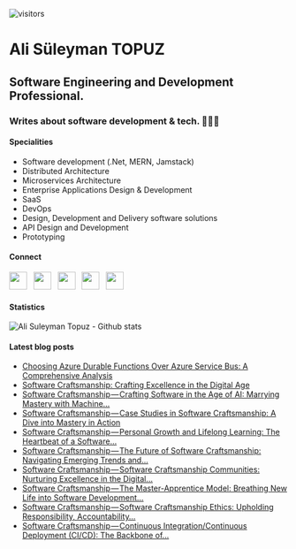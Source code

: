 ![visitors](https://img.shields.io/badge/dynamic/json?color=informational&label=visitor%20count&query=value&url=https%3A%2F%2Fapi.countapi.xyz%2Fhit%2Falisuleymantopuz.alisuleymantopuz%2Freadme)

#   Ali Süleyman TOPUZ
##  Software Engineering and Development Professional.
### Writes about software development & tech. 📍🇹🇷

#### Specialities

- Software development (.Net, MERN, Jamstack)
- Distributed Architecture
- Microservices Architecture
- Enterprise Applications Design & Development
- SaaS
- DevOps
- Design, Development and Delivery software solutions
- API Design and Development
- Prototyping

#### Connect

<a href="https://github.com/alisuleymantopuz"><img src="https://cdn.jsdelivr.net/npm/simple-icons@v3/icons/github.svg" width="32px" /></a> &nbsp; <a href="https://www.instagram.com/topuzas"><img src="https://cdn.jsdelivr.net/npm/simple-icons@v3/icons/instagram.svg" width="32px" /></a> &nbsp; <a href="https://www.linkedin.com/in/alisuleymantopuz"><img src="https://cdn.jsdelivr.net/npm/simple-icons@v3/icons/linkedin.svg" width="32px" /></a> &nbsp; <a href="https://medium.com/@topuzas"><img src="https://cdn.jsdelivr.net/npm/simple-icons@v3/icons/medium.svg" width="32px" /></a> &nbsp; <a href="mailto:alisuleymantopuz@gmail.com"><img src="https://cdn.jsdelivr.net/npm/simple-icons@v3/icons/gmail.svg" width="32px" /></a>

#### Statistics

<img align="center" alt="Ali Suleyman Topuz - Github stats" src="https://github-readme-stats.vercel.app/api?username=alisuleymantopuz&show_icons=true&hide_border=true&theme=transparent"/>


#### Latest blog posts

<!-- BLOG-POST-LIST:START -->
- [Choosing Azure Durable Functions Over Azure Service Bus: A Comprehensive Analysis](https://topuzas.medium.com/choosing-azure-durable-functions-over-azure-service-bus-a-comprehensive-analysis-43b2487319aa?source=rss-8f0134a6aa62------2)
- [Software Craftsmanship: Crafting Excellence in the Digital Age](https://topuzas.medium.com/software-craftsmanship-crafting-excellence-in-the-digital-age-2cb064afcbbc?source=rss-8f0134a6aa62------2)
- [Software Craftsmanship — Crafting Software in the Age of AI: Marrying Mastery with Machine…](https://topuzas.medium.com/software-craftsmanship-crafting-software-in-the-age-of-ai-marrying-mastery-with-machine-76070a9e4340?source=rss-8f0134a6aa62------2)
- [Software Craftsmanship — Case Studies in Software Craftsmanship: A Dive into Mastery in Action](https://topuzas.medium.com/software-craftsmanship-case-studies-in-software-craftsmanship-a-dive-into-mastery-in-action-53a27b387859?source=rss-8f0134a6aa62------2)
- [Software Craftsmanship — Personal Growth and Lifelong Learning: The Heartbeat of a Software…](https://topuzas.medium.com/software-craftsmanship-personal-growth-and-lifelong-learning-the-heartbeat-of-a-software-494f487a288b?source=rss-8f0134a6aa62------2)
- [Software Craftsmanship — The Future of Software Craftsmanship: Navigating Emerging Trends and…](https://topuzas.medium.com/software-craftsmanship-the-future-of-software-craftsmanship-navigating-emerging-trends-and-b9ef422ff76c?source=rss-8f0134a6aa62------2)
- [Software Craftsmanship — Software Craftsmanship Communities: Nurturing Excellence in the Digital…](https://topuzas.medium.com/software-craftsmanship-software-craftsmanship-communities-nurturing-excellence-in-the-digital-c7d12774f269?source=rss-8f0134a6aa62------2)
- [Software Craftsmanship — The Master-Apprentice Model: Breathing New Life into Software Development…](https://topuzas.medium.com/software-craftsmanship-the-master-apprentice-model-breathing-new-life-into-software-development-7b8ecb47b890?source=rss-8f0134a6aa62------2)
- [Software Craftsmanship — Software Craftsmanship Ethics: Upholding Responsibility, Accountability…](https://topuzas.medium.com/software-craftsmanship-software-craftsmanship-ethics-upholding-responsibility-accountability-5c09893ce33e?source=rss-8f0134a6aa62------2)
- [Software Craftsmanship — Continuous Integration/Continuous Deployment &lpar;CI/CD&rpar;: The Backbone of…](https://topuzas.medium.com/software-craftsmanship-continuous-integration-continuous-deployment-ci-cd-the-backbone-of-3abb6be29b9f?source=rss-8f0134a6aa62------2)
<!-- BLOG-POST-LIST:END -->

